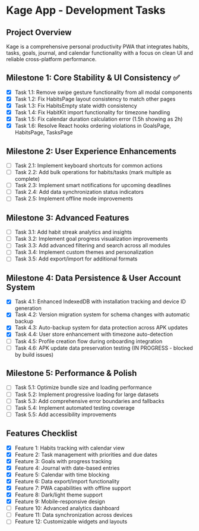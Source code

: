 # Kage App - Development Tasks

## Project Overview

Kage is a comprehensive personal productivity PWA that integrates habits, tasks, goals, journal, and calendar functionality with a focus on clean UI and reliable cross-platform performance.

## Milestone 1: Core Stability & UI Consistency ✅

- [x] Task 1.1: Remove swipe gesture functionality from all modal components
- [x] Task 1.2: Fix HabitsPage layout consistency to match other pages
- [x] Task 1.3: Fix HabitsEmpty state width consistency
- [x] Task 1.4: Fix HabitKit import functionality for timezone handling
- [x] Task 1.5: Fix calendar duration calculation error (1.5h showing as 2h)
- [x] Task 1.6: Resolve React hooks ordering violations in GoalsPage, HabitsPage, TasksPage

## Milestone 2: User Experience Enhancements

- [ ] Task 2.1: Implement keyboard shortcuts for common actions
- [ ] Task 2.2: Add bulk operations for habits/tasks (mark multiple as complete)
- [ ] Task 2.3: Implement smart notifications for upcoming deadlines
- [ ] Task 2.4: Add data synchronization status indicators
- [ ] Task 2.5: Implement offline mode improvements

## Milestone 3: Advanced Features

- [ ] Task 3.1: Add habit streak analytics and insights
- [ ] Task 3.2: Implement goal progress visualization improvements
- [ ] Task 3.3: Add advanced filtering and search across all modules
- [ ] Task 3.4: Implement custom themes and personalization
- [ ] Task 3.5: Add export/import for additional formats

## Milestone 4: Data Persistence & User Account System

- [x] Task 4.1: Enhanced IndexedDB with installation tracking and device ID generation
- [x] Task 4.2: Version migration system for schema changes with automatic backup
- [x] Task 4.3: Auto-backup system for data protection across APK updates  
- [x] Task 4.4: User store enhancement with timezone auto-detection
- [ ] Task 4.5: Profile creation flow during onboarding integration
- [ ] Task 4.6: APK update data preservation testing (IN PROGRESS - blocked by build issues)

## Milestone 5: Performance & Polish

- [ ] Task 5.1: Optimize bundle size and loading performance
- [ ] Task 5.2: Implement progressive loading for large datasets
- [ ] Task 5.3: Add comprehensive error boundaries and fallbacks
- [ ] Task 5.4: Implement automated testing coverage
- [ ] Task 5.5: Add accessibility improvements

## Features Checklist

- [x] Feature 1: Habits tracking with calendar view
- [x] Feature 2: Task management with priorities and due dates
- [x] Feature 3: Goals with progress tracking
- [x] Feature 4: Journal with date-based entries
- [x] Feature 5: Calendar with time blocking
- [x] Feature 6: Data export/import functionality
- [x] Feature 7: PWA capabilities with offline support
- [x] Feature 8: Dark/light theme support
- [x] Feature 9: Mobile-responsive design
- [ ] Feature 10: Advanced analytics dashboard
- [ ] Feature 11: Data synchronization across devices
- [ ] Feature 12: Customizable widgets and layouts